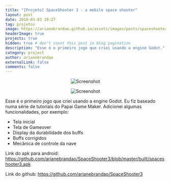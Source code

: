 ```yaml
---
title: "[Projeto] SpaceShooter 3 - a mobile space shooter"
layout: post
date: 2018-03-03 19:27
tag: projetos
image: https://arianebrandao.github.io/assets/images/posts/spaceshooter3/spaceshooter3_2.png
headerImage: true
projects: true
hidden: true # don't count this post in blog pagination
description: "Esse é o primeiro jogo que criei usando a engine Godot."
category: project
author: arianebrandao
externalLink: false
comments: false
---
```


<p align="center"><img data-src="{{ site.url }}/assets/images/posts/spaceshooter3/spaceshooter3_1.png" class="lazyload" alt="Screenshot" /></p>
<noscript>
	<p align="center"><img src="{{ site.url }}/assets/images/posts/spaceshooter3/spaceshooter3_1.png" alt="Screenshot" /></p>
</noscript>

Esse é o primeiro jogo que criei usando a engine Godot. Eu fiz baseado numa série de tutoriais do Papai Game Maker.
Adicionei algumas funcionalidades, por exemplo:

* Tela inicial
* Tela de Gameover
* Display da durabilidade dos buffs
* Buffs corrigidos
* Mecânica de controle da nave


Link do apk para android: <https://github.com/arianebrandao/SpaceShooter3/blob/master/built/spaceshooter3.apk>

Link do github: <https://github.com/arianebrandao/SpaceShooter3>
